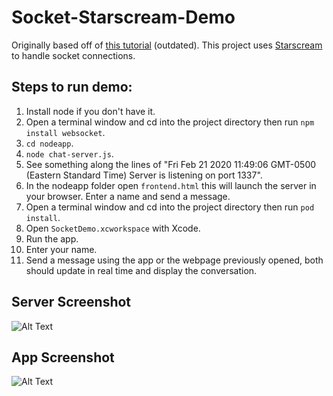 # Socket-Starscream-Demo

Originally based off of [this tutorial](https://www.raywenderlich.com/861-websockets-on-ios-with-starscream) (outdated). This project uses [Starscream](https://github.com/daltoniam/Starscream) to handle socket connections.

## Steps to run demo:

1. Install node if you don't have it.
2. Open a terminal window and cd into the project directory then run `npm install websocket`.
3. `cd nodeapp`.
4. `node chat-server.js`.
5. See something along the lines of "Fri Feb 21 2020 11:49:06 GMT-0500 (Eastern Standard Time) Server is listening on port 1337".
6. In the nodeapp folder open `frontend.html` this will launch the server in your browser. Enter a name and send a message.
7. Open a terminal window and cd into the project directory then run `pod install`.
8. Open `SocketDemo.xcworkspace` with Xcode.
9. Run the app.
10. Enter your name.
11. Send a message using the app or the webpage previously opened, both should update in real time and display the conversation.

## Server Screenshot

![Alt Text](https://github.com/dtroupe18/Socket-Starscream-Demo/blob/master/ScreenShots/ServerScreenShot.png)

## App Screenshot

![Alt Text](https://github.com/dtroupe18/Socket-Starscream-Demo/blob/master/ScreenShots/AppScreenShot.png)
